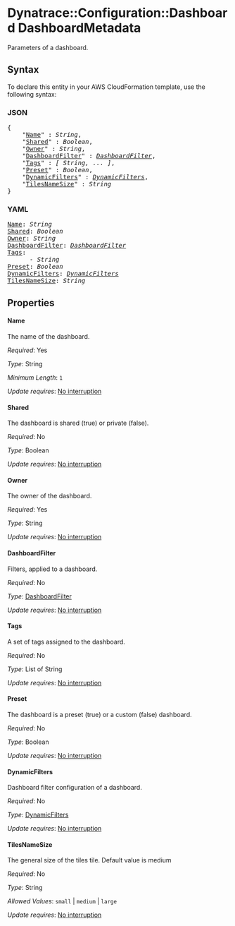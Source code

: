 # Dynatrace::Configuration::Dashboard DashboardMetadata

Parameters of a dashboard.

## Syntax

To declare this entity in your AWS CloudFormation template, use the following syntax:

### JSON

<pre>
{
    "<a href="#name" title="Name">Name</a>" : <i>String</i>,
    "<a href="#shared" title="Shared">Shared</a>" : <i>Boolean</i>,
    "<a href="#owner" title="Owner">Owner</a>" : <i>String</i>,
    "<a href="#dashboardfilter" title="DashboardFilter">DashboardFilter</a>" : <i><a href="dashboardfilter.md">DashboardFilter</a></i>,
    "<a href="#tags" title="Tags">Tags</a>" : <i>[ String, ... ]</i>,
    "<a href="#preset" title="Preset">Preset</a>" : <i>Boolean</i>,
    "<a href="#dynamicfilters" title="DynamicFilters">DynamicFilters</a>" : <i><a href="dynamicfilters.md">DynamicFilters</a></i>,
    "<a href="#tilesnamesize" title="TilesNameSize">TilesNameSize</a>" : <i>String</i>
}
</pre>

### YAML

<pre>
<a href="#name" title="Name">Name</a>: <i>String</i>
<a href="#shared" title="Shared">Shared</a>: <i>Boolean</i>
<a href="#owner" title="Owner">Owner</a>: <i>String</i>
<a href="#dashboardfilter" title="DashboardFilter">DashboardFilter</a>: <i><a href="dashboardfilter.md">DashboardFilter</a></i>
<a href="#tags" title="Tags">Tags</a>: <i>
      - String</i>
<a href="#preset" title="Preset">Preset</a>: <i>Boolean</i>
<a href="#dynamicfilters" title="DynamicFilters">DynamicFilters</a>: <i><a href="dynamicfilters.md">DynamicFilters</a></i>
<a href="#tilesnamesize" title="TilesNameSize">TilesNameSize</a>: <i>String</i>
</pre>

## Properties

#### Name

The name of the dashboard.

_Required_: Yes

_Type_: String

_Minimum Length_: <code>1</code>

_Update requires_: [No interruption](https://docs.aws.amazon.com/AWSCloudFormation/latest/UserGuide/using-cfn-updating-stacks-update-behaviors.html#update-no-interrupt)

#### Shared

The dashboard is shared (true) or private (false).

_Required_: No

_Type_: Boolean

_Update requires_: [No interruption](https://docs.aws.amazon.com/AWSCloudFormation/latest/UserGuide/using-cfn-updating-stacks-update-behaviors.html#update-no-interrupt)

#### Owner

The owner of the dashboard.

_Required_: Yes

_Type_: String

_Update requires_: [No interruption](https://docs.aws.amazon.com/AWSCloudFormation/latest/UserGuide/using-cfn-updating-stacks-update-behaviors.html#update-no-interrupt)

#### DashboardFilter

Filters, applied to a dashboard.

_Required_: No

_Type_: <a href="dashboardfilter.md">DashboardFilter</a>

_Update requires_: [No interruption](https://docs.aws.amazon.com/AWSCloudFormation/latest/UserGuide/using-cfn-updating-stacks-update-behaviors.html#update-no-interrupt)

#### Tags

A set of tags assigned to the dashboard.

_Required_: No

_Type_: List of String

_Update requires_: [No interruption](https://docs.aws.amazon.com/AWSCloudFormation/latest/UserGuide/using-cfn-updating-stacks-update-behaviors.html#update-no-interrupt)

#### Preset

The dashboard is a preset (true) or a custom (false) dashboard.

_Required_: No

_Type_: Boolean

_Update requires_: [No interruption](https://docs.aws.amazon.com/AWSCloudFormation/latest/UserGuide/using-cfn-updating-stacks-update-behaviors.html#update-no-interrupt)

#### DynamicFilters

Dashboard filter configuration of a dashboard.

_Required_: No

_Type_: <a href="dynamicfilters.md">DynamicFilters</a>

_Update requires_: [No interruption](https://docs.aws.amazon.com/AWSCloudFormation/latest/UserGuide/using-cfn-updating-stacks-update-behaviors.html#update-no-interrupt)

#### TilesNameSize

The general size of the tiles tile. Default value is medium

_Required_: No

_Type_: String

_Allowed Values_: <code>small</code> | <code>medium</code> | <code>large</code>

_Update requires_: [No interruption](https://docs.aws.amazon.com/AWSCloudFormation/latest/UserGuide/using-cfn-updating-stacks-update-behaviors.html#update-no-interrupt)

